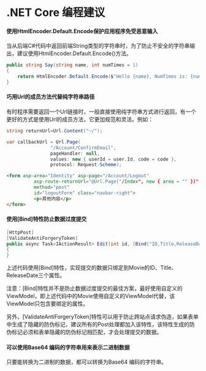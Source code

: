 # .NET Core 编程建议



#### 使用HtmlEncoder.Default.Encode保护应用程序免受恶意输入

当从后端C#代码中返回前端String类型的字符串时，为了防止不安全的字符串输出，建议使用HtmlEncoder.Default.Encode()方法。

```c#
public string Say(string name, int numTimes = 1)
{
    return HtmlEncoder.Default.Encode($"Hello {name}, NumTimes is: {numTimes}");
}
```



#### 巧用Url的成员方法代替纯字符串路径

有时程序需要返回一个Url链接时，一般直接使用纯字符串方式进行返回，有一个更好的方式是使用Url的成员方法，它更加规范和灵活。例如：

```c#
string returnUrl=Url.Content("~/");
```

```c#
var callbackUrl = Url.Page(
                "/Account/ConfirmEmail",
                pageHandler: null,
                values: new { userId = user.Id, code = code },
                protocol: Request.Scheme);
```

```html
<form asp-area="Identity" asp-page="/Account/Logout" 
          asp-route-returnUrl="@Url.Page("/Index", new { area = "" })" 
          method="post" 
          id="logoutForm" class="navbar-right">
          <p>其他内容</p>
</form>
```



#### 使用[Bind]特性防止数据过度提交

```c#
[HttpPost]
[ValidateAntiForgeryToken]
public async Task<IActionResult> Edit(int id, [Bind("ID,Title,ReleaseDate")] Movie movie)
{
}
```

上述代码使用[Bind]特性，实现提交的数据只绑定到Movie的ID、Title、ReleaseDate三个属性。

注意：[Bind]特性并不是防止数据过度提交的最佳方案，最好使用自定义的ViewModel，即上述代码中的Movie使用自定义的ViewModel代替，该ViewModel只包含要绑定的属性。

另外，[ValidateAntiForgeryToken]特性可以用于防止跨站点请求伪造，如果表单中生成了隐藏的防伪标记，建议所有的Post处理都加入该特性，该特性生成的防伪标记必须和表单隐藏的防伪标记相匹配，才会处理提交的数据。



#### 可以使用Base64 编码的字符串用来表示二进制数据

只要能转换为二进制的数据，都可以转换为Base64 编码的字符串。





